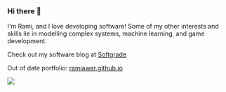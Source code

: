 ### Hi there 👋

I'm Rami, and I love developing software!
Some of my other interests and skills lie in modelling complex systems, machine learning, and game development.

Check out my software blog at [Softgrade](https://softgrade.org) 

Out of date portfolio: [ramiawar.github.io](https://ramiawar.github.io)


[//]: # (<a href="https://github.com/ramiawar/ramiawar">)
 [//]: # ( <img align="top" src="https://github-readme-stats.vercel.app/api/top-langs/?username=ramiawar&hide_border=true&layout=compact&title_color=58A6FF&text_color=8C949E&icon_color=89E153&hide_border=true" />)
[//]: # (</a>)

<a href="https://github.com/ramiawar/ramiawar">
  <img align="top" src="https://github-readme-stats.vercel.app/api?username=ramiawar&show_icons=true&count_private=true&hide=issues&title_color=58A6FF&text_color=8C949E&icon_color=89E153&hide_border=true" />
</a>


[//]: # (<a href="https://github.com/ramiawar/ramiawar">)

[//]: # (  <img align="top" src="https://github-readme-stats.vercel.app/api/wakatime?username=ramiawar" />)

[//]: # (</a>)

